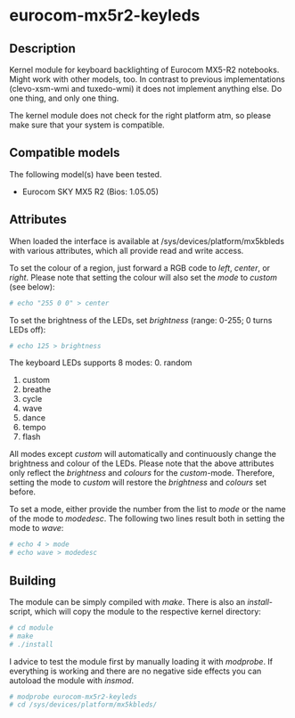 # eurocom-mx5r2-keyleds

## Description
Kernel module for keyboard backlighting of Eurocom MX5-R2 notebooks. Might work with other models, too. In
contrast to previous implementations (clevo-xsm-wmi and tuxedo-wmi) it does not implement anything else. Do 
one thing, and only one thing.

The kernel module does not check for the right platform atm, so please make sure that your system is compatible. 

## Compatible models
The following model(s) have been tested.
 * Eurocom SKY MX5 R2 (Bios: 1.05.05)

## Attributes
When loaded the interface is available at /sys/devices/platform/mx5kbleds with various attributes, which all provide
read and write access.

To set the colour of a region, just forward a RGB code to *left*, *center*, or *right*. Please note that setting the
colour will also set the *mode* to *custom* (see below):

```bash
# echo "255 0 0" > center
```

To set the brightness of the LEDs, set *brightness* (range: 0-255; 0 turns LEDs off):

```bash
# echo 125 > brightness
```

The keyboard LEDs supports 8 modes:
0. random
1. custom
2. breathe
3. cycle
4. wave
5. dance
6. tempo
7. flash

All modes except *custom* will automatically and continuously change the brightness and colour of the LEDs. Please note that
the above attributes only reflect the *brightness* and *colours* for the *custom*-mode. Therefore, setting the mode to 
*custom* will restore the *brightness* and *colours* set before.

To set a mode, either provide the number from the list to *mode* or the name of the mode to *modedesc*. The following two lines
result both in setting the mode to *wave*:

```bash
# echo 4 > mode
# echo wave > modedesc
```

## Building
The module can be simply compiled with *make*. There is also an *install*-script, which will copy the module to the respective kernel
directory:

```bash
# cd module
# make
# ./install
```

I advice to test the module first by manually loading it with *modprobe*. If everything is working and there are no negative side
effects you can autoload the module with *insmod*.

```bash
# modprobe eurocom-mx5r2-keyleds
# cd /sys/devices/platform/mx5kbleds/
```





